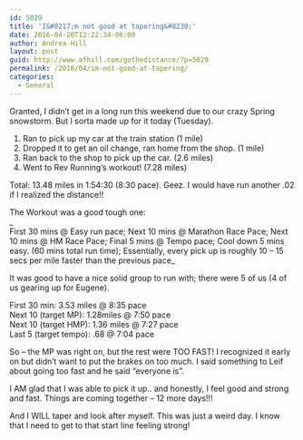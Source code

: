 ```yaml
---
id: 5029
title: 'I&#8217;m not good at tapering&#8230;'
date: 2016-04-20T12:22:34-06:00
author: Andrea Hill
layout: post
guid: http://www.afhill.com/gothedistance/?p=5029
permalink: /2016/04/im-not-good-at-tapering/
categories:
  - General
---
```

Granted, I didn&#8217;t get in a long run this weekend due to our crazy Spring snowstorm. But I sorta made up for it today (Tuesday).

1. Ran to pick up my car at the train station (1 mile)  
2. Dropped it to get an oil change, ran home from the shop. (1 mile)  
3. Ran back to the shop to pick up the car. (2.6 miles)  
4. Went to Rev Running&#8217;s workout! (7.28 miles)

Total: 13.48 miles in 1:54:30 (8:30 pace). Geez. I would have run another .02 if I realized the distance!!

The Workout was a good tough one:  
_  
First 30 mins @ Easy run pace; Next 10 mins @ Marathon Race Pace; Next 10 mins @ HM Race Pace; Final 5 mins @ Tempo pace; Cool down 5 mins easy. (60 mins total run time); Essentially, every pick up is roughly 10 &#8211; 15 secs per mile faster than the previous pace_

It was good to have a nice solid group to run with; there were 5 of us (4 of us gearing up for Eugene).

First 30 min: 3.53 miles @ 8:35 pace  
Next 10 (target MP): 1.28miles @ 7:50 pace  
Next 10 (target HMP): 1.36 miles @ 7:27 pace  
Last 5 (target tempo): .68 @ 7:04 pace

So &#8211; the MP was right on, but the rest were TOO FAST! I recognized it early on but didn&#8217;t want to put the brakes on too much. I said something to Leif about going too fast and he said &#8220;everyone is&#8221;. 

I AM glad that I was able to pick it up.. and honestly, I feel good and strong and fast. Things are coming together &#8211; 12 more days!!!

And I WILL taper and look after myself. This was just a weird day. I know that I need to get to that start line feeling strong!